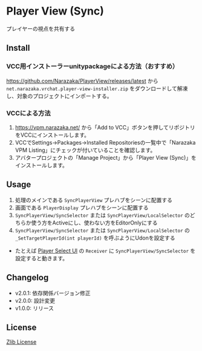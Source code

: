 # Player View (Sync)

プレイヤーの視点を共有する

## Install

### VCC用インストーラーunitypackageによる方法（おすすめ）

https://github.com/Narazaka/PlayerView/releases/latest から `net.narazaka.vrchat.player-view-installer.zip` をダウンロードして解凍し、対象のプロジェクトにインポートする。

### VCCによる方法

1. https://vpm.narazaka.net/ から「Add to VCC」ボタンを押してリポジトリをVCCにインストールします。
2. VCCでSettings→Packages→Installed Repositoriesの一覧中で「Narazaka VPM Listing」にチェックが付いていることを確認します。
3. アバタープロジェクトの「Manage Project」から「Player View (Sync)」をインストールします。

## Usage

1. 処理のメインである `SyncPlayerView` プレハブをシーンに配置する
2. 画面である `PlayerDisplay` プレハブをシーンに配置する
3. `SyncPlayerView/SyncSelector` または `SyncPlayerView/LocalSelector` のどちらか使う方をActiveにし、使わない方をEditorOnlyにする
4. `SyncPlayerView/SyncSelector` または `SyncPlayerView/LocalSelector` の `_SetTargetPlayerId(int playerId)` を呼ぶようにUdonを設定する
  - たとえば [Player Select UI](https://github.com/Narazaka/PlayerSelectUI) の `Receiver` に `SyncPlayerView/SyncSelector` を設定すると動きます。

## Changelog

- v2.0.1: 依存関係バージョン修正
- v2.0.0: 設計変更
- v1.0.0: リリース

## License

[Zlib License](LICENSE.txt)
